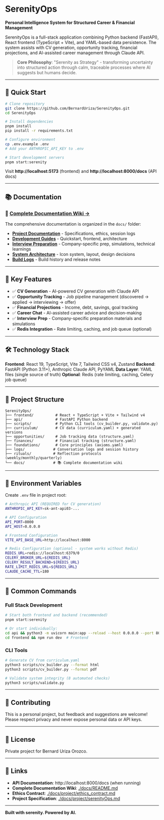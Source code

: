 # SerenityOps

**Personal Intelligence System for Structured Career & Financial Management**

SerenityOps is a full-stack application combining Python backend (FastAPI), React frontend (TypeScript + Vite), and YAML-based data persistence. The system assists with CV generation, opportunity tracking, financial projections, and AI-assisted career management through Claude API.

> **Core Philosophy**: "Serenity as Strategy" - transforming uncertainty into structured action through calm, traceable processes where AI suggests but humans decide.

---

## 🚀 Quick Start

```bash
# Clone repository
git clone https://github.com/BernardUriza/SerenityOps.git
cd SerenityOps

# Install dependencies
pnpm install
pip install -r requirements.txt

# Configure environment
cp .env.example .env
# Add your ANTHROPIC_API_KEY to .env

# Start development servers
pnpm start:serenity
```

Visit **http://localhost:5173** (frontend) and **http://localhost:8000/docs** (API docs)

---

## 📚 Documentation

### 📖 [Complete Documentation Wiki →](./docs/README.md)

The comprehensive documentation is organized in the `docs/` folder:

- **[Project Documentation](./docs/project/)** - Specifications, ethics, session logs
- **[Development Guides](./docs/development/)** - Quickstart, frontend, architecture
- **[Interview Preparation](./docs/interviews/)** - Company-specific prep, simulations, technical learnings
- **[System Architecture](./docs/architecture/)** - Icon system, layout, design decisions
- **[Build Logs](./docs/builds/)** - Build history and release notes

---

## 🎯 Key Features

- ✅ **CV Generation** - AI-powered CV generation with Claude API
- ✅ **Opportunity Tracking** - Job pipeline management (discovered → applied → interviewing → offer)
- ✅ **Financial Projections** - Income, debt, savings, goal tracking
- ✅ **Career Chat** - AI-assisted career advice and decision-making
- ✅ **Interview Prep** - Company-specific preparation materials and simulations
- ✅ **Redis Integration** - Rate limiting, caching, and job queue (optional)

---

## 🛠️ Technology Stack

**Frontend**: React 19, TypeScript, Vite 7, Tailwind CSS v4, Zustand
**Backend**: FastAPI (Python 3.11+), Anthropic Claude API, PyYAML
**Data Layer**: YAML files (single source of truth)
**Optional**: Redis (rate limiting, caching, Celery job queue)

---

## 📁 Project Structure

```
SerenityOps/
├── frontend/          # React + TypeScript + Vite + Tailwind v4
├── api/               # FastAPI Python backend
├── scripts/           # Python CLI tools (cv_builder.py, validate.py)
├── curriculum/        # CV data (curriculum.yaml) + generated versions
├── opportunities/     # Job tracking data (structure.yaml)
├── finances/          # Financial tracking (structure.yaml)
├── foundations/       # Core principles (axioms.yaml)
├── logs/             # Conversation logs and session history
├── rituals/          # Reflection protocols (weekly/monthly/quarterly)
└── docs/             # 📚 Complete documentation wiki
```

---

## 🔑 Environment Variables

Create `.env` file in project root:

```bash
# Anthropic API (REQUIRED for CV generation)
ANTHROPIC_API_KEY=sk-ant-api03-...

# API Configuration
API_PORT=8000
API_HOST=0.0.0.0

# Frontend Configuration
VITE_API_BASE_URL=http://localhost:8000

# Redis Configuration (optional - system works without Redis)
REDIS_URL=redis://localhost:6379/0
CELERY_BROKER_URL=${REDIS_URL}
CELERY_RESULT_BACKEND=${REDIS_URL}
RATE_LIMIT_REDIS_URL=${REDIS_URL}
CLAUDE_CACHE_TTL=180
```

---

## 📝 Common Commands

### Full Stack Development
```bash
# Start both frontend and backend (recommended)
pnpm start:serenity

# Or start individually:
cd api && python3 -m uvicorn main:app --reload --host 0.0.0.0 --port 8000  # Backend
cd frontend && npm run dev  # Frontend
```

### CLI Tools
```bash
# Generate CV from curriculum.yaml
python3 scripts/cv_builder.py --format html
python3 scripts/cv_builder.py --format pdf

# Validate system integrity (8 automated checks)
python3 scripts/validate.py
```

---

## 🤝 Contributing

This is a personal project, but feedback and suggestions are welcome! Please respect privacy and never expose personal data or API keys.

---

## 📄 License

Private project for Bernard Uriza Orozco.

---

## 🔗 Links

- **API Documentation**: http://localhost:8000/docs (when running)
- **Complete Documentation Wiki**: [./docs/README.md](./docs/README.md)
- **Ethics Contract**: [./docs/project/ethics_contract.md](./docs/project/ethics_contract.md)
- **Project Specification**: [./docs/project/serenityOps.md](./docs/project/serenityOps.md)

---

**Built with serenity. Powered by AI.**

